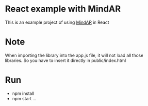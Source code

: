 # React example with MindAR

This is an example project of using [MindAR](https://github.com/hiukim/mind-ar-js) in React

# Note

When importing the library into the app.js file, it will not load all those libraries. So you have to insert it directly in public/index.html

# Run

- npm install
- npm start
...